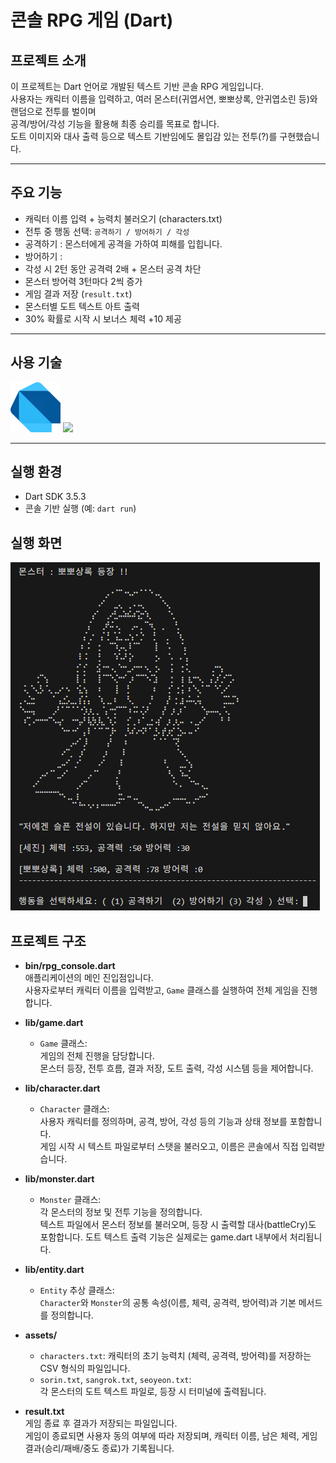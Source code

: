 # 콘솔 RPG 게임 (Dart)

##  프로젝트 소개
이 프로젝트는 Dart 언어로 개발된 텍스트 기반 콘솔 RPG 게임입니다.  
사용자는 캐릭터 이름을 입력하고, 여러 몬스터(귀엽서연, 뽀뽀상록, 안귀엽소린 등)와 랜덤으로 전투를 벌이며  
공격/방어/각성 기능을 활용해 최종 승리를 목표로 합니다.  
도트 이미지와 대사 출력 등으로 텍스트 기반임에도 몰입감 있는 전투(?)를 구현했습니다.

---

##  주요 기능
- 캐릭터 이름 입력 + 능력치 불러오기 (characters.txt)
- 전투 중 행동 선택: `공격하기 / 방어하기 / 각성` 
- 공격하기 : 몬스터에게 공격을 가하여 피해를 입힙니다.
- 방어하기 : 
- 각성 시 2턴 동안 공격력 2배 + 몬스터 공격 차단
- 몬스터 방어력 3턴마다 2씩 증가
- 게임 결과 저장 (`result.txt`)
- 몬스터별 도트 텍스트 아트 출력
- 30% 확률로 시작 시 보너스 체력 +10 제공

---

##  사용 기술
<img src="images/dart_Logo.svg" alt="Dart Logo" width="80" height="80"> 

<img src="https://img.shields.io/badge/Dart-39ACE3?style=for-the-badge&logo=Dart&logoColor=045493">

---

##  실행 환경
- Dart SDK 3.5.3
- 콘솔 기반 실행 (예: `dart run`)


## 실행 화면
<img src="images/run_ex2.png" alt="running screen" width="495" height="557"> 

## 프로젝트 구조
- **bin/rpg_console.dart**  
  애플리케이션의 메인 진입점입니다.  
  사용자로부터 캐릭터 이름을 입력받고, `Game` 클래스를 실행하여 전체 게임을 진행합니다.

- **lib/game.dart**  
  - `Game` 클래스:  
    게임의 전체 진행을 담당합니다.  
    몬스터 등장, 전투 흐름, 결과 저장, 도트 출력, 각성 시스템 등을 제어합니다.

- **lib/character.dart**  
  - `Character` 클래스:  
    사용자 캐릭터를 정의하며, 공격, 방어, 각성 등의 기능과 상태 정보를 포함합니다.  
    게임 시작 시 텍스트 파일로부터 스탯을 불러오고, 이름은 콘솔에서 직접 입력받습니다.

- **lib/monster.dart**  
  - `Monster` 클래스:  
    각 몬스터의 정보 및 전투 기능을 정의합니다.  
    텍스트 파일에서 몬스터 정보를 불러오며, 등장 시 출력할 대사(battleCry)도 포함합니다. 도트 텍스트 출력 기능은 실제로는 game.dart 내부에서 처리됩니다.

- **lib/entity.dart**  
  - `Entity` 추상 클래스:  
    `Character`와 `Monster`의 공통 속성(이름, 체력, 공격력, 방어력)과 기본 메서드를 정의합니다.

- **assets/**  
  - `characters.txt`: 캐릭터의 초기 능력치 (체력, 공격력, 방어력)를 저장하는 CSV 형식의 파일입니다.  
  - `sorin.txt`, `sangrok.txt`, `seoyeon.txt`:  
    각 몬스터의 도트 텍스트 파일로, 등장 시 터미널에 출력됩니다.

- **result.txt**  
  게임 종료 후 결과가 저장되는 파일입니다.  
  게임이 종료되면 사용자 동의 여부에 따라 저장되며, 캐릭터 이름, 남은 체력, 게임 결과(승리/패배/중도 종료)가 기록됩니다.
